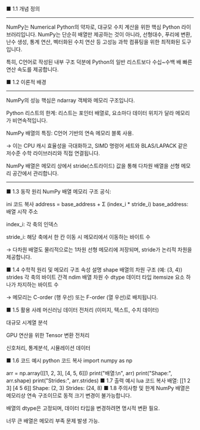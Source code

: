 ■ 1.1 개념 정의  

---
NumPy는 Numerical Python의 약자로, 대규모 수치 계산을 위한 핵심 Python 라이브러리입니다. NumPy는 단순히 배열만 제공하는 것이 아니라, 선형대수, 푸리에 변환, 난수 생성, 통계 연산, 벡터화된 수치 연산 등 고성능 과학 컴퓨팅을 위한 최적화된 도구입니다.

특히, C언어로 작성된 내부 구조 덕분에 Python의 일반 리스트보다 수십~수백 배 빠른 연산 속도를 제공합니다.

■ 1.2 이론적 배경  

---  

NumPy의 성능 핵심은 ndarray 객체와 메모리 구조입니다.

Python 리스트의 한계: 리스트는 포인터 배열로, 요소마다 데이터 위치가 달라 메모리가 비연속적입니다.

NumPy 배열의 특징: C언어 기반의 연속 메모리 블록 사용.

→ 이는 CPU 캐시 효율성을 극대화하고, SIMD 명령어 세트와 BLAS/LAPACK 같은 저수준 수학 라이브러리와 직접 연결됩니다.

NumPy 배열은 메모리 상에서 stride(스트라이드) 값을 통해 다차원 배열을 선형 메모리 공간에서 관리합니다.  

---  

■ 1.3 동작 원리
NumPy 배열 메모리 구조 공식:

ini
코드 복사
address = base_address + Σ (index_i * stride_i)
base_address: 배열 시작 주소

index_i: 각 축의 인덱스

stride_i: 해당 축에서 한 칸 이동 시 메모리에서 이동하는 바이트 수

→ 다차원 배열도 물리적으로는 1차원 선형 메모리에 저장되며, stride가 논리적 차원을 제공합니다.

■ 1.4 수학적 원리 및 메모리 구조
속성	설명
shape	배열의 차원 구조 (예: (3, 4))
strides	각 축의 바이트 간격
ndim	배열 차원 수
dtype	데이터 타입
itemsize	요소 하나가 차지하는 바이트 수

→ 메모리는 C-order (행 우선) 또는 F-order (열 우선)로 배치됩니다.

■ 1.5 활용 사례
머신러닝 데이터 전처리 (이미지, 텍스트, 수치 데이터)

대규모 시계열 분석

GPU 연산을 위한 Tensor 변환 전처리

신호처리, 통계분석, 시뮬레이션 데이터

■ 1.6 코드 예시
python
코드 복사
import numpy as np

arr = np.array([[1, 2, 3], [4, 5, 6]])
print("배열:\n", arr)
print("Shape:", arr.shape)
print("Strides:", arr.strides)
■ 1.7 출력 예시
lua
코드 복사
배열:
 [[1 2 3]
 [4 5 6]]
Shape: (2, 3)
Strides: (24, 8)
■ 1.8 주의사항 및 한계
NumPy 배열은 메모리상 연속 구조이므로 동적 크기 변경이 불가능합니다.

배열의 dtype은 고정되며, 데이터 타입을 변경하려면 명시적 변환 필요.

너무 큰 배열은 메모리 부족 문제 발생 가능.
